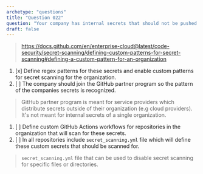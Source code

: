 ```yaml
---
archetype: "questions"
title: "Question 022"
question: "Your company has internal secrets that should not be pushed to GitHub repositories. The pattern of these secrets is not known by GitHub and therefore is not detected by secret scanning. What can companies do to protect their developers from accidentally pushing these secrets to repositories in their GitHub Organization?"
draft: false
---
```



> https://docs.github.com/en/enterprise-cloud@latest/code-security/secret-scanning/defining-custom-patterns-for-secret-scanning#defining-a-custom-pattern-for-an-organization
1. [x] Define regex patterns for these secrets and enable custom patterns for secret scanning for the organization.
1. [ ] The company should join the GitHub partner program so the pattern of the companies secrets is recognized.
> GitHub partner program is meant for service providers which distribute secrets outside of their organization (e.g cloud providers). It's not meant for internal secrets of a single organization.
1. [ ] Define custom GitHub Actions workflows for repositories in the organization that will scan for these secrets.
1. [ ] In all repositories include `secret_scanning.yml` file which will define these custom secrets that should be scanned for.
> `secret_scanning.yml` file that can be used to disable secret scanning for specific files or directories. 
